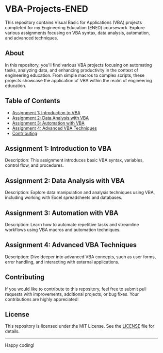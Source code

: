 # VBA-Projects-ENED
This repository contains Visual Basic for Applications (VBA) projects completed for my Engineering Education (ENED) coursework. Explore various assignments focusing on VBA syntax, data analysis, automation, and advanced techniques.

## About

In this repository, you'll find various VBA projects focusing on automating tasks, analyzing data, and enhancing productivity in the context of engineering education. From simple macros to complex scripts, these projects showcase the application of VBA within the realm of engineering education.

## Table of Contents

- [Assignment 1: Introduction to VBA](#assignment-1-introduction-to-vba)
- [Assignment 2: Data Analysis with VBA](#assignment-2-data-analysis-with-vba)
- [Assignment 3: Automation with VBA](#assignment-3-automation-with-vba)
- [Assignment 4: Advanced VBA Techniques](#assignment-4-advanced-vba-techniques)
- [Contributing](#contributing)

## Assignment 1: Introduction to VBA

Description: This assignment introduces basic VBA syntax, variables, control flow, and procedures.

## Assignment 2: Data Analysis with VBA

Description: Explore data manipulation and analysis techniques using VBA, including working with Excel spreadsheets and databases.

## Assignment 3: Automation with VBA

Description: Learn how to automate repetitive tasks and streamline workflows using VBA macros and automation techniques.

## Assignment 4: Advanced VBA Techniques

Description: Dive deeper into advanced VBA concepts, such as user forms, error handling, and interacting with external applications.

## Contributing

If you would like to contribute to this repository, feel free to submit pull requests with improvements, additional projects, or bug fixes. Your contributions are highly appreciated!

## License

This repository is licensed under the MIT License. See the [LICENSE](LICENSE) file for details.

---

Happy coding!
